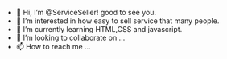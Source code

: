 - 👋 Hi, I’m @ServiceSeller! good to see you.
- 👀 I’m interested in how easy to sell service that many people.
- 🌱 I’m currently learning HTML,CSS and javascript.
- 💞️ I’m looking to collaborate on ...
- 📫 How to reach me ...

<!---
ServiceSeller/ServiceSeller is a ✨ special ✨ repository because its `README.md` (this file) appears on your GitHub profile.
You can click the Preview link to take a look at your changes.
--->
